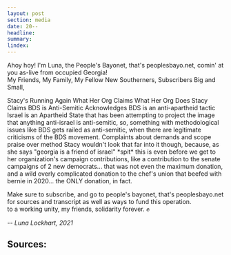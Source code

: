 ```yaml
---
layout: post
section: media
date: 20--
headline:
summary:
lindex:
---
```

Ahoy hoy! I'm Luna, the People's Bayonet, that's peoplesbayo.net, comin' at you as-live from occupied Georgia!  
My Friends, My Family, My Fellow New Southerners, Subscribers Big and Small,

Stacy's Running Again
What Her Org Claims
What Her Org Does
Stacy Claims BDS is Anti-Semitic
Acknowledges BDS is an anti-apartheid tactic
Israel is an Apartheid State that has been attempting to project the image that anything anti-israel is anti-semitic, so, something with methodological issues like BDS gets railed as anti-semitic, when there are legitimate criticisms of the BDS movement.
Complaints about demands and scope
praise over method
Stacy wouldn't look that far into it though, because, as she says "georgia is a friend of israel" \*spit*
this is even before we get to her organization's campaign contributions, like a contribution to the senate campaigns of 2 new democrats... that was not even the maximum donation, and a wild overly complicated donation to the chef's union that beefed with bernie in 2020... the ONLY donation, in fact.

Make sure to subscribe, and go to people's bayonet, that's peoplesbayo.net for sources and transcript as well as ways to fund this operation.  
to a working unity, my friends, solidarity forever. ✊

*-- Luna Lockhart, 2021*

## Sources:
